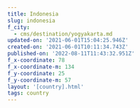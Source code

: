 ```yaml
---
title: Indonesia
slug: indonesia
f_city:
  - cms/destination/yogyakarta.md
updated-on: '2021-06-01T15:04:25.946Z'
created-on: '2021-06-01T10:11:34.743Z'
published-on: '2022-08-11T11:43:32.951Z'
f_x-coordinate: 78
f_x-coordinate-m: 134
f_y-coordinate: 25
f_y-coordinate-m: 57
layout: '[country].html'
tags: country
---
```



